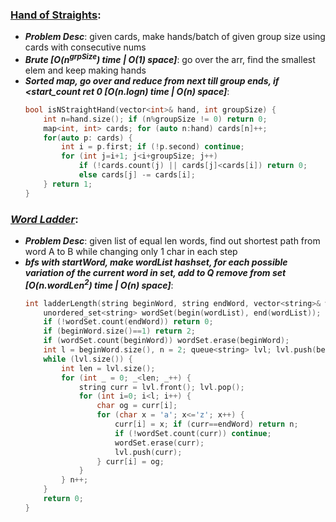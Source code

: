 ### [Hand of Straights](https://leetcode.com/problems/hand-of-straights/):
- ***Problem Desc***: given cards, make hands/batch of given group size using cards with consecutive nums
- ***Brute [O(n<sup>grpSize</sup>) time | O(1) space]***: go over the arr, find the smallest elem and keep making hands
- ***Sorted map, go over and reduce from next till group ends, if <start_count ret 0 [O(n.logn) time | O(n) space]***:
  ```cpp
  bool isNStraightHand(vector<int>& hand, int groupSize) {
      int n=hand.size(); if (n%groupSize != 0) return 0;
      map<int, int> cards; for (auto n:hand) cards[n]++;
      for(auto p: cards) {
          int i = p.first; if (!p.second) continue;
          for (int j=i+1; j<i+groupSize; j++)
              if (!cards.count(j) || cards[j]<cards[i]) return 0;
              else cards[j] -= cards[i]; 
      } return 1;
  }
  ```

### ***[Word Ladder](https://leetcode.com/problems/word-ladder/)***:
- ***Problem Desc***: given list of equal len words, find out shortest path from word A to B while changing only 1 char in each step
- ***bfs with startWord, make wordList hashset, for each possible variation of the current word in set, add to Q remove from set [O(n.wordLen<sup>2</sup>) time | O(n) space]***:
  ```cpp
  int ladderLength(string beginWord, string endWord, vector<string>& wordList) {
      unordered_set<string> wordSet(begin(wordList), end(wordList)); 
      if (!wordSet.count(endWord)) return 0; 
      if (beginWord.size()==1) return 2;
      if (wordSet.count(beginWord)) wordSet.erase(beginWord);
      int l = beginWord.size(), n = 2; queue<string> lvl; lvl.push(beginWord);
      while (lvl.size()) {
          int len = lvl.size();
          for (int _ = 0; _<len; _++) {
              string curr = lvl.front(); lvl.pop();
              for (int i=0; i<l; i++) {
                  char og = curr[i];
                  for (char x = 'a'; x<='z'; x++) {
                      curr[i] = x; if (curr==endWord) return n;
                      if (!wordSet.count(curr)) continue;
                      wordSet.erase(curr);
                      lvl.push(curr);
                  } curr[i] = og;
              }
          } n++;
      }
      return 0;
  }
  ```
